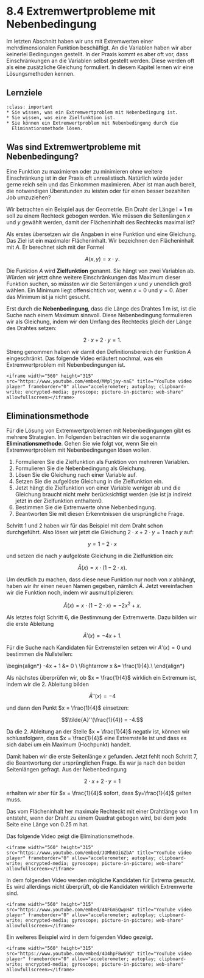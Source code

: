 # 8.4 Extremwertprobleme mit Nebenbedingung

Im letzten Abschnitt haben wir uns mit Extremwerten einer mehrdimensionalen
Funktion beschäftigt. An die Variablen haben wir aber keinerlei Bedingungen
gestellt. In der Praxis kommt es aber oft vor, dass Einschränkungen an die
Variablen selbst gestellt werden. Diese werden oft als eine zusätzliche
Gleichung formuliert. In diesem Kapitel lernen wir eine Lösungsmethoden kennen.

## Lernziele

```{admonition} Lernziele
:class: important
* Sie wissen, was ein Extremwertproblem mit Nebenbedingung ist.
* Sie wissen, was eine Zielfunktion ist.
* Sie können ein Extremwertproblem mit Nebenbedingung durch die
  Eliminationsmethode lösen.
```

## Was sind Extremwertprobleme mit Nebenbedingung?

Eine Funktion zu maximieren oder zu minimieren ohne weitere Einschränkung ist in
der Praxis oft unrealistisch. Natürlich würde jeder gerne reich sein und das
Einkommen maximieren. Aber ist man auch bereit, die notwendigen Überstunden zu
leisten oder für einen besser bezahlten Job umzuziehen?

Wir betrachten ein Beispiel aus der Geometrie. Ein Draht der Länge l = 1 m soll
zu einem Rechteck gebogen werden. Wie müssen die Seitenlängen $x$ und $y$
gewählt werden, damit der Flächeninhalt des Rechtecks maximal ist?

Als erstes übersetzen wir die Angaben in eine Funktion und eine Gleichung. Das
Ziel ist ein maximaler Flächeninhalt. Wir bezeichnen den Flächeninhalt mit $A$.
Er berechnet sich mit der Formel

$$A(x,y) = x \cdot y.$$

Die Funktion $A$ wird **Zielfunktion** genannt. Sie hängt von zwei Variablen ab.
Würden wir jetzt ohne weitere Einschränkungen das Maximum dieser Funktion
suchen, so müssten wir die Seitenlängen $x$ und $y$ unendlich groß wählen. Ein
Minimum liegt offensichtich vor, wenn $x = 0$ und $y = 0$. Aber das Minimum ist
ja nicht gesucht.

Erst durch die **Nebenbedingung**, dass die Länge des Drahtes 1 m ist, ist die
Suche nach einem Maximum sinnvoll. Diese Nebenbedingung formulieren wir als
Gleichung, indem wir den Umfang des Rechtecks gleich der Länge des Drahtes
setzen:

$$2\cdot x + 2 \cdot y = 1.$$

Streng genommen haben wir damit den Definitionsbereich der Funktion $A$
eingeschränkt. Das folgende Video erläutert nochmal, was ein Extremwertproblem
mit Nebenbedingungen ist.

```{dropdown} Video zu "Extrema mit Nebenbedingungen" von Mathematische Methoden
<iframe width="560" height="315" src="https://www.youtube.com/embed/MMpljay-naE" title="YouTube video player" frameborder="0" allow="accelerometer; autoplay; clipboard-write; encrypted-media; gyroscope; picture-in-picture; web-share" allowfullscreen></iframe>
```

## Eliminationsmethode

Für die Lösung von Extremwertproblemen mit Nebenbedingungen gibt es mehrere
Strategien. Im Folgenden betrachten wir die sogenannte **Eliminationsmethode**.
Gehen Sie wie folgt vor, wenn Sie ein Extremwertproblem mit Nebenbedingungen
lösen wollen.

1. Formulieren Sie die Zielfunktion als Funktion von mehreren Variablen.
2. Formulieren Sie die Nebenbedingung als Gleichung.
3. Lösen Sie die Gleichung nach einer Variable auf.
4. Setzen Sie die aufgelöste Gleichung in die Zielfunktion ein.
5. Jetzt hängt die Zielfunktion von einer Variable weniger ab und die Gleichung
   braucht nicht mehr berücksichtigt werden (sie ist ja indirekt jetzt in der
   Zielfunktion enthalten0.
6. Bestimmen Sie die Extremwerte ohne Nebenbedingung.
7. Beantworten Sie mit diesen Erkenntnissen die ursprüngliche Frage.

Schritt 1 und 2 haben wir für das Beispiel mit dem Draht schon durchgeführt.
Also lösen wir jetzt die Gleichung $2\cdot x + 2 \cdot y = 1$ nach $y$ auf:

$$y = 1 - 2\cdot x$$

und setzen die nach $y$ aufgelöste Gleichung in die Zielfunktion ein:

$$\tilde{A}(x) = x \cdot (1 - 2\cdot x).$$

Um deutlich zu machen, dass diese neue Funktion nur noch von $x$ abhängt, haben
wir ihr einen neuen Namen gegeben, nämlich $\tilde{A}$. Jetzt vereinfachen wir
die Funktion noch, indem wir ausmultiplizieren:

$$\tilde{A}(x) = x \cdot (1 - 2\cdot x) = -2x^2 + x.$$

Als letztes folgt Schritt 6, die Bestimmung der Extremwerte. Dazu bilden wir die
erste Ableitung

$$\tilde{A}'(x) = -4 x + 1.$$

Für die Suche nach Kandidaten für Extremstellen setzen wir $A'(x) = 0$ und
bestimmen die Nullstellen:

\begin{align*}
-4x + 1 &= 0 \\
\Rightarrow x &= \frac{1}{4}.\\
\end{align*}

Als nächstes überprüfen wir, ob $x = \frac{1}{4}$ wirklich ein Extremum ist,
indem wir die 2. Ableitung bilden

$$\tilde{A}''(x) = -4$$

und dann den Punkt $x = \frac{1}{4}$ einsetzen:

$$\tilde{A}''(\frac{1}{4}) = -4.$$

Da die 2. Ableitung an der Stelle $x = \frac{1}{4}$ negativ ist, können wir
schlussfolgern, dass $x = \frac{1}{4}$ eine Extremstelle ist und dass es sich
dabei um ein Maximum (Hochpunkt) handelt.

Damit haben wir die erste Seitenlänge $x$ gefunden. Jetzt fehlt noch Schritt 7,
die Beantwortung der ursprünglichen Frage. Es war ja nach den beiden
Seitenlängen gefragt. Aus der Nebenbedingung

$$2\cdot x + 2 \cdot y = 1$$

erhalten wir aber für $x = \frac{1}{4}$ sofort, dass $y=\frac{1}{4}$ gelten
muss.

Das vom Flächeninhalt her maximale Rechteckt mit einer Drahtlänge von 1 m
entsteht, wenn der Draht zu einem Quadrat gebogen wird, bei dem jede Seite eine
Länge von 0.25 m hat.

Das folgende Video zeigt die Eliminationsmethode.

```{dropdown} Video zu "Eliminationsmethode" von Mathematische Methoden
<iframe width="560" height="315" src="https://www.youtube.com/embed/JOMh6OiGZbA" title="YouTube video player" frameborder="0" allow="accelerometer; autoplay; clipboard-write; encrypted-media; gyroscope; picture-in-picture; web-share" allowfullscreen></iframe>
```

In dem folgenden Video werden mögliche Kandidaten für Extrema gesucht. Es wird
allerdings nicht überprüft, ob die Kandidaten wirklich Extremwerte sind.

```{dropdown} Video zu "Beispiel Eliminationsmethode" von Mathematische Methoden
<iframe width="560" height="315" src="https://www.youtube.com/embed/4AFGmSQwpH4" title="YouTube video player" frameborder="0" allow="accelerometer; autoplay; clipboard-write; encrypted-media; gyroscope; picture-in-picture; web-share" allowfullscreen></iframe>
```

Ein weiteres Beispiel wird in dem folgenden Video gezeigt.

```{dropdown} Video zu "Extremwertaufgaben" von Magda liebt Mathe
<iframe width="560" height="315" src="https://www.youtube.com/embed/4D4hpF8w69Q" title="YouTube video player" frameborder="0" allow="accelerometer; autoplay; clipboard-write; encrypted-media; gyroscope; picture-in-picture; web-share" allowfullscreen></iframe>
```